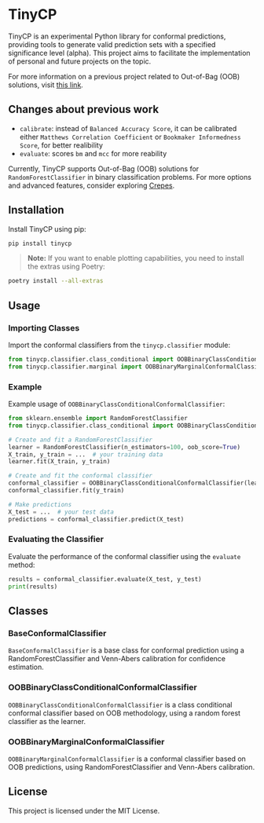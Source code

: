 # TinyCP
TinyCP is an experimental Python library for conformal predictions, providing tools to generate valid prediction sets with a specified significance level (alpha). This project aims to facilitate the implementation of personal and future projects on the topic.

For more information on a previous project related to Out-of-Bag (OOB) solutions, visit [this link](https://github.com/HeyLucasLeao/cp-study).

## Changes about previous work
- `calibrate`: instead of `Balanced Accuracy Score`, it can be calibrated either `Matthews Correlation Coefficient` or `Bookmaker Informedness Score`, for better realibility
- `evaluate`: scores `bm` and `mcc` for more reability

Currently, TinyCP supports Out-of-Bag (OOB) solutions for `RandomForestClassifier` in binary classification problems. For more options and advanced features, consider exploring [Crepes](https://github.com/henrikbostrom/crepes).

## Installation

Install TinyCP using pip:

```bash
pip install tinycp
```

> **Note:** If you want to enable plotting capabilities, you need to install the extras using Poetry:

```bash
poetry install --all-extras
```

## Usage

### Importing Classes

Import the conformal classifiers from the `tinycp.classifier` module:

```python
from tinycp.classifier.class_conditional import OOBBinaryClassConditionalConformalClassifier
from tinycp.classifier.marginal import OOBBinaryMarginalConformalClassifier
```

### Example

Example usage of `OOBBinaryClassConditionalConformalClassifier`:

```python
from sklearn.ensemble import RandomForestClassifier
from tinycp.classifier.class_conditional import OOBBinaryClassConditionalConformalClassifier

# Create and fit a RandomForestClassifier
learner = RandomForestClassifier(n_estimators=100, oob_score=True)
X_train, y_train = ...  # your training data
learner.fit(X_train, y_train)

# Create and fit the conformal classifier
conformal_classifier = OOBBinaryClassConditionalConformalClassifier(learner)
conformal_classifier.fit(y_train)

# Make predictions
X_test = ...  # your test data
predictions = conformal_classifier.predict(X_test)
```

### Evaluating the Classifier

Evaluate the performance of the conformal classifier using the `evaluate` method:

```python
results = conformal_classifier.evaluate(X_test, y_test)
print(results)
```

## Classes

### BaseConformalClassifier

`BaseConformalClassifier` is a base class for conformal prediction using a RandomForestClassifier and Venn-Abers calibration for confidence estimation.

### OOBBinaryClassConditionalConformalClassifier

`OOBBinaryClassConditionalConformalClassifier` is a class conditional conformal classifier based on OOB methodology, using a random forest classifier as the learner.

### OOBBinaryMarginalConformalClassifier

`OOBBinaryMarginalConformalClassifier` is a conformal classifier based on OOB predictions, using RandomForestClassifier and Venn-Abers calibration.

## License

This project is licensed under the MIT License.
